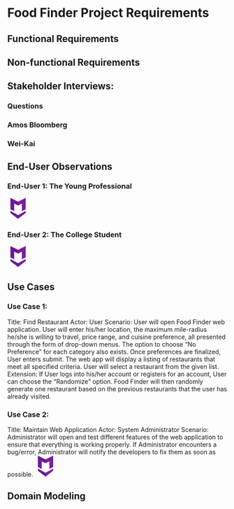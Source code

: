 # Food Finder Project Requirements 

## Functional Requirements

## Non-functional Requirements

## Stakeholder Interviews:

### Questions

### Amos Bloomberg

### Wei-Kai

## End-User Observations

### End-User 1: The Young Professional
![alt text](https://github.com/adam-p/markdown-here/raw/master/src/common/images/icon48.png "Use Case 2")

### End-User 2: The College Student
![alt text](https://github.com/adam-p/markdown-here/raw/master/src/common/images/icon48.png "Use Case 2")

## Use Cases

### Use Case 1: 
Title: Find Restaurant
Actor: User
Scenario: User will open Food Finder web application. User will enter his/her location, the maximum mile-radius he/she is willing to travel, price range, and cuisine preference, all presented through the form of drop-down menus. The option to choose “No Preference” for each category also exists. Once preferences are finalized, User enters submit. The web app will display a listing of restaurants that meet all specified criteria. User will select a restaurant from the given list.
Extension: If User logs into his/her account or registers for an account, User can choose the “Randomize” option. Food Finder will then randomly generate one restaurant based on the previous restaurants that the user has already visited.

### Use Case 2: 
Title: Maintain Web Application
Actor: System Administrator
Scenario: Administrator will open and test different features of the web application to ensure that everything is working properly. If Administrator encounters a bug/error, Administrator will notify the developers to fix them as soon as possible.
![alt text](https://github.com/adam-p/markdown-here/raw/master/src/common/images/icon48.png "Use Case 2")

## Domain Modeling
